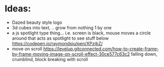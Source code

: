# Ideas:

* Dazed beauty style logo
* 3d cubes into text, .. grow from nothing 1 by one
* a js spotlight type thing... i.e. screen is black, mouse moves a circle around that acts as spotlight to see stuff below https://codepen.io/raymondsiu/pen/XPzjbZ/
* move on scroll https://levelup.gitconnected.com/how-to-create-frame-by-frame-moving-image-on-scroll-effect-30ce577c63c2 falling down, crumblind, block breaking with scroll